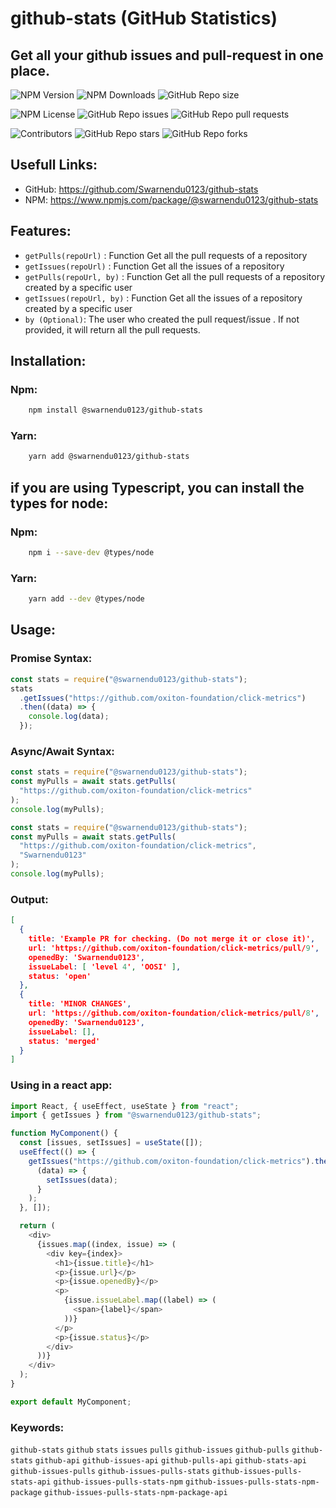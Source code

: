 # github-stats (GitHub Statistics)

## Get all your github issues and pull-request in one place.

![NPM Version](https://img.shields.io/npm/v/@swarnendu0123/github-stats)
![NPM Downloads](https://img.shields.io/npm/dt/@swarnendu0123/github-stats)
![GitHub Repo size](https://img.shields.io/github/repo-size/Swarnendu0123/github-stats)

![NPM License](https://img.shields.io/npm/l/@swarnendu0123/github-stats)
![GitHub Repo issues](https://img.shields.io/github/issues/Swarnendu0123/github-stats)
![GitHub Repo pull requests](https://img.shields.io/github/issues-pr/Swarnendu0123/github-stats)

![Contributors](https://img.shields.io/github/contributors/Swarnendu0123/github-stats)
![GitHub Repo stars](https://img.shields.io/github/stars/Swarnendu0123/github-stats)
![GitHub Repo forks](https://img.shields.io/github/forks/Swarnendu0123/github-stats)

## Usefull Links:

- GitHub: https://github.com/Swarnendu0123/github-stats
- NPM: https://www.npmjs.com/package/@swarnendu0123/github-stats

## Features:

- `getPulls(repoUrl)` : Function Get all the pull requests of a repository
- `getIssues(repoUrl)` : Function Get all the issues of a repository
- `getPulls(repoUrl, by)` : Function Get all the pull requests of a repository created by a specific user
- `getIssues(repoUrl, by)` : Function Get all the issues of a repository created by a specific user
- `by (Optional)`: The user who created the pull request/issue . If not provided, it will return all the pull requests.

## Installation:

### Npm:

```bash
    npm install @swarnendu0123/github-stats
```

### Yarn:

```bash
    yarn add @swarnendu0123/github-stats
```

## if you are using Typescript, you can install the types for node:

### Npm:

```bash
    npm i --save-dev @types/node
```

### Yarn:

```bash
    yarn add --dev @types/node
```

## Usage:

### Promise Syntax:

```js
const stats = require("@swarnendu0123/github-stats");
stats
  .getIssues("https://github.com/oxiton-foundation/click-metrics")
  .then((data) => {
    console.log(data);
  });
```

### Async/Await Syntax:

```js
const stats = require("@swarnendu0123/github-stats");
const myPulls = await stats.getPulls(
  "https://github.com/oxiton-foundation/click-metrics"
);
console.log(myPulls);
```

```js
const stats = require("@swarnendu0123/github-stats");
const myPulls = await stats.getPulls(
  "https://github.com/oxiton-foundation/click-metrics",
  "Swarnendu0123"
);
console.log(myPulls);
```
### Output:

```json
[
  {
    title: 'Example PR for checking. (Do not merge it or close it)',
    url: 'https://github.com/oxiton-foundation/click-metrics/pull/9',
    openedBy: 'Swarnendu0123',
    issueLabel: [ 'level 4', 'OOSI' ],
    status: 'open'
  },
  {
    title: 'MINOR CHANGES',
    url: 'https://github.com/oxiton-foundation/click-metrics/pull/8',
    openedBy: 'Swarnendu0123',
    issueLabel: [],
    status: 'merged'
  }
]
```

### Using in a react app:

```js
import React, { useEffect, useState } from "react";
import { getIssues } from "@swarnendu0123/github-stats";

function MyComponent() {
  const [issues, setIssues] = useState([]);
  useEffect(() => {
    getIssues("https://github.com/oxiton-foundation/click-metrics").then(
      (data) => {
        setIssues(data);
      }
    );
  }, []);

  return (
    <div>
      {issues.map((index, issue) => (
        <div key={index}>
          <h1>{issue.title}</h1>
          <p>{issue.url}</p>
          <p>{issue.openedBy}</p>
          <p>
            {issue.issueLabel.map((label) => (
              <span>{label}</span>
            ))}
          </p>
          <p>{issue.status}</p>
        </div>
      ))}
    </div>
  );
}

export default MyComponent;
```

### Keywords:

`github-stats`
`github`
`stats`
`issues`
`pulls`
`github-issues`
`github-pulls`
`github-stats`
`github-api`
`github-issues-api`
`github-pulls-api`
`github-stats-api`
`github-issues-pulls`
`github-issues-pulls-stats`
`github-issues-pulls-stats-api`
`github-issues-pulls-stats-npm`
`github-issues-pulls-stats-npm-package`
`github-issues-pulls-stats-npm-package-api`

